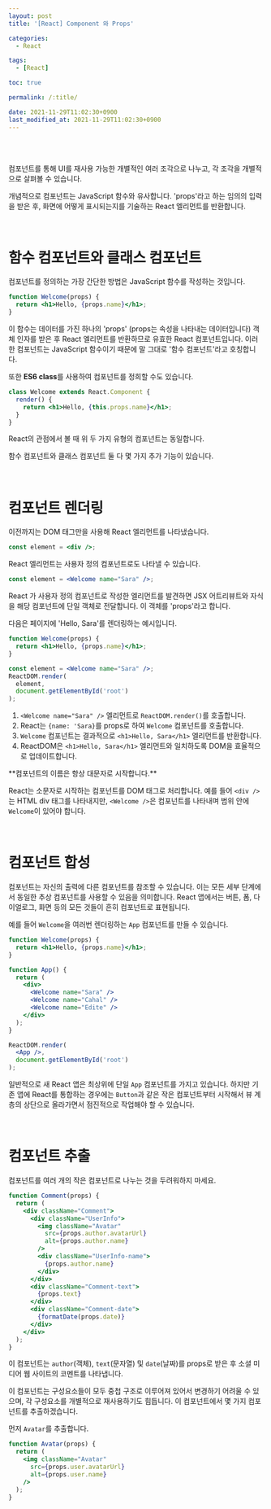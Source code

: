 ```yaml
---
layout: post
title: '[React] Component 와 Props'

categories:
  - React

tags:
  - [React]

toc: true

permalink: /:title/

date: 2021-11-29T11:02:30+0900
last_modified_at: 2021-11-29T11:02:30+0900
---
```


<br>
<br>

컴포넌트를 통해 UI를 재사용 가능한 개별적인 여러 조각으로 나누고, 각 조각을 개별적으로 살펴볼 수 있습니다.

개념적으로 컴포넌트는 JavaScript 함수와 유사합니다. 'props'라고 하는 임의의 입력을 받은 후, 화면에 어떻게 표시되는지를 기술하는 React 엘리먼트를 반환합니다.

<br>

# 함수 컴포넌트와 클래스 컴포넌트

컴포넌트를 정의하는 가장 간단한 방법은 JavaScript 함수를 작성하는 것입니다.

```jsx
function Welcome(props) {
  return <h1>Hello, {props.name}</h1>;
}
```

이 함수는 데이터를 가진 하나의 'props' (props는 속성을 나타내는 데이터입니다) 객체 인자를 받은 후 React 엘리먼트를 반환하므로 유효한 React 컴포넌트입니다. 이러한 컴포넌트는 JavaScript 함수이기 때문에 말 그대로 '함수 컴포넌트'라고 호칭합니다.

또한 **ES6 class**를 사용하여 컴포넌트를 정희할 수도 있습니다.

```jsx
class Welcome extends React.Component {
  render() {
    return <h1>Hello, {this.props.name}</h1>;
  }
}
```

React의 관점에서 볼 때 위 두 가지 유형의 컴포넌트는 동일합니다.

함수 컴포넌트와 클래스 컴포넌트 둘 다 몇 가지 추가 기능이 있습니다.

<br>

# 컴포넌트 렌더링

이전까지는 DOM 태그만을 사용해 React 엘리먼트를 나타냈습니다.

```jsx
const element = <div />;
```

React 엘리먼트는 사용자 정의 컴포넌트로도 나타낼 수 있습니다.

```jsx
const element = <Welcome name="Sara" />;
```

React 가 사용자 정의 컴포넌트로 작성한 엘리먼트를 발견하면 JSX 어트리뷰트와 자식을 해당 컴포넌트에 단일 객체로 전달합니다. 이 객체를 'props'라고 합니다.

다음은 페이지에 'Hello, Sara'를 렌더링하는 예시입니다.

```jsx
function Welcome(props) {
  return <h1>Hello, {props.name}</h1>;
}

const element = <Welcome name="Sara" />;
ReactDOM.render(
  element,
  document.getElementById('root')
);
```

1. `<Welcome name="Sara" />` 엘리먼트로 `ReactDOM.render()`를 호출합니다.
2. React는 `{name: 'Sara}`를 props로 하여 `Welcome` 컴포넌트를 호출합니다.
3. `Welcome` 컴포넌트는 결과적으로 `<h1>Hello, Sara</h1>` 엘리먼트를 반환합니다.
4. ReactDOM은 `<h1>Hello, Sara</h1>` 엘리먼트와 일치하도록 DOM을 효율적으로 업데이트합니다.

<div class="notice" markdown="1">
**컴포넌트의 이름은 항상 대문자로 시작합니다.**

React는 소문자로 시작하는 컴포넌트를 DOM 태그로 처리합니다. 예를 들어 `<div />`는 HTML div 태그를 나타내지만, `<Welcome />`은 컴포넌트를 나타내며 범위 안에 `Welcome`이 있어야 합니다.
</div>

<br>

# 컴포넌트 합성

컴포넌트는 자신의 출력에 다른 컴포넌트를 참조할 수 있습니다. 이는 모든 세부 단계에서 동일한 추상 컴포넌트를 사용할 수 있음을 의미합니다. React 앱에서는 버튼, 폼, 다이얼로그, 화면 등의 모든 것들이 흔히 컴포넌트로 표현됩니다.

예를 들어 `Welcome`을 여러번 렌더링하는 `App` 컴포넌트를 만들 수 있습니다.

```jsx
function Welcome(props) {
  return <h1>Hello, {props.name}</h1>;
}

function App() {
  return (
    <div>
      <Welcome name="Sara" />
      <Welcome name="Cahal" />
      <Welcome name="Edite" />
    </div>
  );
}

ReactDOM.render(
  <App />,
  document.getElementById('root')
);
```

일반적으로 새 React 앱은 최상위에 단일 `App` 컴포넌트를 가지고 있습니다. 하지만 기존 앱에 React를 통합하는 경우에는 `Button`과 같은 작은 컴포넌트부터 시작해서 뷰 계층의 상단으로 올라가면서 점진적으로 작업해야 할 수 있습니다.

<br>

# 컴포넌트 추출

컴포넌트를 여러 개의 작은 컴포넌트로 나누는 것을 두려워하지 마세요.

```jsx
function Comment(props) {
  return (
    <div className="Comment">
      <div className="UserInfo">
        <img className="Avatar"
          src={props.author.avatarUrl}
          alt={props.author.name}
        />
        <div className="UserInfo-name">
          {props.author.name}
        </div>
      </div>
      <div className="Comment-text">
        {props.text}
      </div>
      <div className="Comment-date">
        {formatDate(props.date)}
      </div>
    </div>
  );
}
```

이 컴포넌트는 `author`(객체), `text`(문자열) 및 `date`(날짜)를 props로 받은 후 소셜 미디어 웹 사이트의 코멘트를 나타냅니다.

이 컴포넌트는 구성요소들이 모두 중첩 구조로 이루어져 있어서 변경하기 어려울 수 있으며, 각 구성요소를 개별적으로 재사용하기도 힘듭니다. 이 컴포넌트에서 몇 가지 컴포넌트를 추출하겠습니다.

먼저 `Avatar`를 추출합니다.

```jsx
function Avatar(props) {
  return (
    <img className="Avatar"
      src={props.user.avatarUrl}
      alt={props.user.name}
    />
  );
}
```

